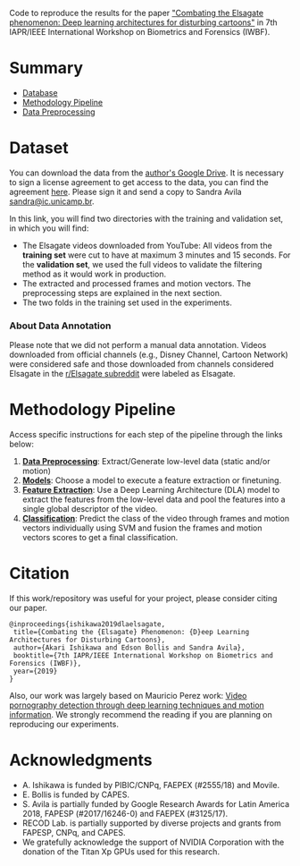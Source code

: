 Code to reproduce the results for the paper ["Combating the Elsagate phenomenon: Deep learning architectures for disturbing cartoons"](https://arxiv.org/pdf/1904.08910.pdf) in 7th IAPR/IEEE International Workshop on Biometrics and Forensics (IWBF).

# Summary
* [ Database ](#database)
* [ Methodology Pipeline ](#reqs)
* [ Data Preprocessing ](https://github.com/AkariUeda/DLAforElsagate/tree/master/data_preprocessing)

<a name="database"></a>
# Dataset

You can download the data from the [author's Google Drive](https://drive.google.com/open?id=12nWpZDxhQKC3c9N55F-azefqwgFg5PMl).
It is necessary to sign a license agreement to get access to the data, you can find the agreement [here](https://github.com/AkariUeda/DLAforElsagate/blob/master/eula_recod_elsagate_dataset.pdf). Please sign it and send a copy to Sandra Avila [sandra@ic.unicamp.br](mailto:sandra@ic.unicamp.br).

In this link, you will find two directories with the training and validation set, in which you will find:
* The Elsagate videos downloaded from YouTube:  All videos from the **training set** were cut to have at maximum 3 minutes and 15 seconds. For the **validation set**, we used the full videos to validate the filtering method as it would work in production.
* The extracted and processed frames and motion vectors. The preprocessing steps are explained in the next section.
* The two folds in the training set used in the experiments.

### About Data Annotation
Please note that we did not perform a manual data annotation. Videos downloaded from official channels (e.g., Disney Channel, Cartoon Network) were considered safe and those downloaded from channels considered Elsagate in the [r/Elsagate subreddit](https://www.reddit.com/r/ElsaGate/comments/6o6baf/what_is_elsagate/) were labeled as Elsagate.

# Methodology Pipeline

Access specific instructions for each step of the pipeline through the links below:

1. [**Data Preprocessing**](https://github.com/AkariUeda/DLAforElsagate/tree/master/data_preprocessing): Extract/Generate low-level data (static and/or motion)
2. [**Models**](https://github.com/AkariUeda/DLAforElsagate/tree/master/weights): Choose a model to execute a feature extraction or finetuning.
3. [**Feature Extraction**](https://github.com/AkariUeda/DLAforElsagate/tree/master/feature_extraction): Use a Deep Learning Architecture (DLA) model to extract the features from the low-level data and pool the features into a single global descriptor of the video.
4. [**Classification**](https://github.com/AkariUeda/DLAforElsagate/tree/master/classification): Predict the class of the video through frames and motion vectors individually using SVM and fusion the frames and motion vectors scores to get a final classification.

# Citation

If this work/repository was useful for your project, please consider citing our paper.

```
@inproceedings{ishikawa2019dlaelsagate,
 title={Combating the {Elsagate} Phenomenon: {D}eep Learning Architectures for Disturbing Cartoons},
 author={Akari Ishikawa and Edson Bollis and Sandra Avila},
 booktitle={7th IAPR/IEEE International Workshop on Biometrics and Forensics (IWBF)},
 year={2019}
}
```

Also, our work was largely based on Mauricio Perez work: [Video pornography detection through deep learning techniques and motion information](https://www.sciencedirect.com/science/article/pii/S0925231216314928). We strongly recommend the reading if you are planning on reproducing our experiments.


# Acknowledgments

* A. Ishikawa is funded by PIBIC/CNPq, FAEPEX (\#2555/18) and Movile. 
* E. Bollis is funded by CAPES. 
* S. Avila is partially funded by Google Research Awards for Latin America 2018, FAPESP (\#2017/16246-0) and FAEPEX (\#3125/17).
* RECOD Lab. is partially supported by diverse projects and grants from FAPESP, CNPq, and CAPES. 
* We gratefully acknowledge the support of NVIDIA Corporation with the donation of the Titan Xp GPUs used for this research.
